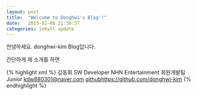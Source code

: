 ```yaml
---
layout: post
title:  "Welcome to Donghwi's Blog'!"
date:   2015-02-08 21:30:37
categories: jekyll update
---
```

안녕하세요. donghwi-kim Blog입니다.

간단하게 제 소개를 하면

{% highlight xml %}
<name>김동휘</name>
<job>SW Developer</job>
<company>NHN Entertainment</company>
<team>회원개발팀</team>
<level>Junior</level>
<email>kdw880301@naver.com</email>
<github>[github]https://github.com/donghwi-kim</github>
{% endhighlight %}

[github]:       https://github.com/donghwi-kim